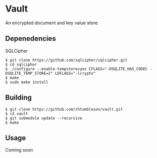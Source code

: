 # Vault

An encrypted document and key value store.

## Depenedencies

SQLCipher

    $ git clone https://github.com/sqlcipher/sqlcipher.git
    $ cd sqlcipher
    $ ./configure --enable-tempstore=yes CFLAGS="-DSQLITE_HAS_CODEC -DSQLITE_TEMP_STORE=2" LDFLAGS="-lcrypto"
    $ make
    $ sudo make install

## Building

    $ git clone https://github.com/chtombleson/vault.git
    $ cd vault
    $ git submodule update --recursive
    $ make

## Usage

Coming soon

